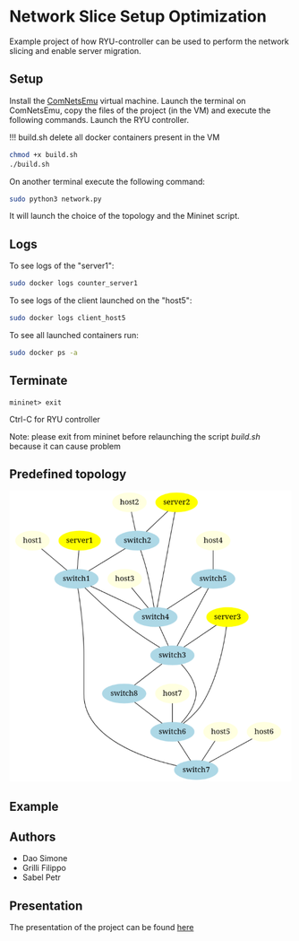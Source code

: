 # Network Slice Setup Optimization
Example project of how RYU-controller can be used to perform the network slicing and enable server migration.

## Setup
Install the [ComNetsEmu](https://www.granelli-lab.org/researches/relevant-projects/comnetsemu-labs) virtual machine.
Launch the terminal on ComNetsEmu, copy the files of the project (in the VM) and execute the following commands.
Launch the RYU controller.

!!! build.sh delete all docker containers present in the VM
```bash
chmod +x build.sh
./build.sh
```
On another terminal execute the following command:
```bash
sudo python3 network.py
```
It will launch the choice of the topology and the Mininet script.

## Logs
To see logs of the "server1":
```bash
sudo docker logs counter_server1
```
To see logs of the client launched on the "host5":
```bash
sudo docker logs client_host5
```
To see all launched containers run:
```bash
sudo docker ps -a
```

## Terminate
```
mininet> exit
```
Ctrl-C for RYU controller

Note: please exit from mininet before relaunching the script *build.sh* because it can cause problem

## Predefined topology
![Topology Image](images/topology.png)

## Example 

## Authors
- Dao Simone
- Grilli Filippo
- Sabel Petr

## Presentation
The presentation of the project can be found [here](https://docs.google.com/presentation/d/1VXc0LBdj-TX0rqI6N3wFmcdcHd6BWXbW_dYA5rOOeaA/edit?usp=sharing)